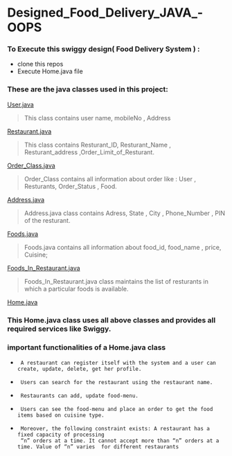 # Designed_Food_Delivery_JAVA_-OOPS
### To Execute this swiggy design( Food Delivery System ) : 
*    clone this repos
*    Execute Home.java file 

### These are the java classes used in this project:

[User.java](https://github.com/vikashnitjsr/Designed_Swiggy_Using_JAVA_OOPS/blob/main/Jupiter_Foods/src/User.java) 
> This class contains user name, mobileNo , Address

[Restaurant.java](https://github.com/vikashnitjsr/Designed_Swiggy_Using_JAVA_OOPS/blob/main/Jupiter_Foods/src/Restaurant.java)
> This class contains Resturant_ID, Resturant_Name , Resturant_address ,Order_Limit_of_Resturant.

[Order_Class.java](https://github.com/vikashnitjsr/Designed_Swiggy_Using_JAVA_OOPS/blob/main/Jupiter_Foods/src/Order_Class.java)
> Order_Class contains all information about order like : User , Resturants, Order_Status , Food.

[Address.java](https://github.com/vikashnitjsr/Designed_Swiggy_Using_JAVA_OOPS/blob/main/Jupiter_Foods/src/Address.java)
> Address.java class contains Adress, State , City , Phone_Number , PIN of the resturant.

[Foods.java](https://github.com/vikashnitjsr/Designed_Swiggy_Using_JAVA_OOPS/blob/main/Jupiter_Foods/src/Foods.java)
> Foods.java contains all information about food_id, food_name , price, Cuisine;

[Foods_In_Restaurant.java](https://github.com/vikashnitjsr/Designed_Swiggy_Using_JAVA_OOPS/blob/main/Jupiter_Foods/src/Foods_In_Restaurant.java)
> Foods_In_Restaurant.java class maintains the list of resturants in which a particular foods is available.

[Home.java](https://github.com/vikashnitjsr/Designed_Swiggy_Using_JAVA_OOPS/blob/main/Jupiter_Foods/src/Home.java)

### This Home.java class uses all above classes and  provides all required services like Swiggy.
###  important functionalities of a Home.java class 
*      A restaurant can register itself with the system and a user can create, update, delete, get her profile.
*      Users can search for the restaurant using the restaurant name.
*      Restaurants can add, update food-menu.
*      Users can see the food-menu and place an order to get the food items based on cuisine type.
*      Moreover, the following constraint exists: A restaurant has a fixed capacity of processing
       “n” orders at a time. It cannot accept more than “n” orders at a time. Value of “n” varies  for different restaurants
